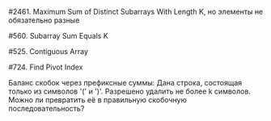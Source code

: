 #2461. Maximum Sum of Distinct Subarrays With Length K, но элементы не обязательно разные

#560. Subarray Sum Equals K

#525. Contiguous Array

#724. Find Pivot Index

Баланс скобок через префиксные суммы: Дана строка, состоящая только из символов '(' и ')'. Разрешено удалить не более k символов. Можно ли превратить её в правильную скобочную последовательность?
